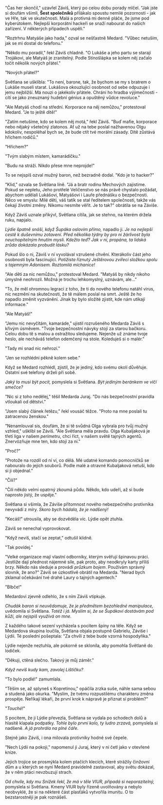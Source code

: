 #

"Čas her skončil," uzavřel Záviš, který po celou dobu porady mlčel. "Jak jste si doufám všimli, **Šest společníků** přilákalo spoustu nemilé pozornosti - jak ve Hře, tak ve skutečnosti. Malá a protivná mi denně pláče, že jsme pod kyberútokem. Nejlepší korporátní hackeři se snaží nabourat do našich zařízení. V některých případech uspěli."

"Roztrhnu Matyáše jako hada," ozval se nešťastně Medard. "Vůbec netuším, jak se mi dostal do telefonu."

"Někdo mu poradil," řekl Záviš chladně. "O Lukáše a jeho partu se starají Trojákovi, ale Matyáš je zranitelný. Podle Stínošlápka se kolem něj začalo točit několik nových přátel."

"Nových přátel?"

Světlana se ušklíbla: "To není, barone, tak, že bychom se my s bratrem o Lukáše museli starat. Lukášova okouzlující osobnost od sebe odpuzuje i jemu nejbližší. Má nouzi o jakékoliv přátele. Chrání ho hradba výjimečnosti - cítí se jako zneuznaný hudební génius a opuštěný vůdce revoluce."

"Ale Matyáš chodí na střední. Korporace na něj nemůžou," protestoval Medard. "Je to ještě dítě!"

"Zatím netušíme, kdo se kolem něj motá," řekl Záviš. "Buď mafie, korporace nebo nějaký všetečný zlatonos. Ať už na tebe poslal nažhavenou Olgu kdokoliv, nespoléhal bych se, že bude ctít tvé morální zásady. Dítě zůstává hříchem rodičů."

"Hříchem?"

"Tvým slabým místem, kamarádíčku."

"Budu na stráži. Nikdo přese mne neprojde!"

To se nejspíš ozval mužný baron, než bezradně dodal. "Kdo je to hacker?"

"Klid," ozvala se Světlana líně. "Já a bratr rodinu Mechových zajistime. Pokud se nepletu, Jeho protřelé Veličenstvo se nás právě chystalo požádat, abychom udělali Lukášovi, Matyášovi i Lauře přednášku o bezpečnosti. Něco ve smyslu: Milé děti, váš tatík se stal ředitelem společnosti, takže vás čekají životní změny. Nikomu nesmíte věřit. Je to tak?" obrátila se na Záviše.

Když Záviš uznale přikývl, Světlana cítila, jak se stehno, na kterém držela ruku, napjalo.

*Lýdie špatně snáší, když Šupáka oslovím přímo,* napadlo ji. *Je na nejlepší cestě k duševnímu zotavení. Před několika týdny by pro ni žárlivost byla neuchopitelným hnutím mysli. Kdežto teď? Jak v ní, propána, ta lidská zrůda dokázala probudit lásku?*

Pokud šlo o ni, Záviš v ní vyvolával vzrušené chvění. Kterákoliv část jeho osobnosti byla fascinující. *Potížista říznutý Ještěrovou zvířecí složkou spolu s tajemným Adonisem. Roztomilá míchanice!*

"Ale děti za nic nemůžou," protestoval Medard. "Matyáš by nikdy nikoho úmyslně neohrozil. Možná je trochu lehkomyslný, uznávám, ale..."

"To, že měl ohromnou legraci z toho, že ti do nového telefonu natáhl virus, nic nezmění na skutečnosti, že tě málem poslal na smrt. Ještě že ho napadlo změnit vyzvánění. Jinak by bylo složité zjistit, kde nám utíkají informace."

"Ale Matyáš!"

"Jemu nic nevyčítám, kamaráde," ujistil rozrušeného Medarda Záviš s křivým úsměvem. "Tvoje bezpečnostní návyky stojí za starou bačkoru. Celou dobu tě s malou a ostražitou sledujeme. Nejenže už známe tvoje heslo, ale necháváš telefon odemčený na stole. Koleduješ si o malér."

"Tady mi snad nic nehrozí."

"Jen se rozhlédni pěkně kolem sebe."

Když se Medard rozhlédl, zjistil, že je jediný, kdo svému okolí důvěřuje. Ostatní své telefony drželi při sobě.

*Jaký to musí být pocit,* pomyslela si Světlana. *Být jediným beránkem ve vlčí smečce?*

"Nic si z toho nedělej," těšil Medarda Juraj. "Do nás bezpečnostní pravidla vtloukali od dětství."

"Jsem slabý článek řetězu," řekl vousáč těžce. "Proto na mne poslali tu zatracenou ženskou."

"Nenamlouval sis, doufám, že si tě svůdná Olga vybrala pro tvůj mužný vzhled," ušklíbl se Záviš. "Ale Světlana měla pravdu. Olga Kubaljaková je třetí liga v našem *perimetru*, chci říct, v našem světě tajných agentů. Znervózňuje mne ten, kdo stojí za ní."

"Proč?"

"Protože na rozdíl od ní ví, co dělá. Mé udatné komando pomocníčků se nabouralo do jejích souborů. Podle malé a otravné Kubaljaková netuší, kdo si ji objednal."

"Čili?"

"Čili někdo velmi opatrný zkoumá půdu. Někdo, kdo udeří, až si bude naprosto jistý, že uspěje."

Světlana si všimla, že Záviše přítomnost nového nebezpečného protivníka nevyvádí z míry. *Skoro bych hádala, že je nadšený!*

"Kecáš!" utrousila, aby se dozvěděla víc. Lýdie opět ztuhla.

Záviš se nenechal vyprovokovat.

"Když nevíš, stačí se zeptat," odtušil klidně.

"Tak povídej."

"Velké organizace mají vlastní odborníky, kterým svěřují špinavou práci. Jestliže dají přednost nájemné síle, pak proto, aby neodkryly karty příliš brzy. Někdo nás sleduje a provádí *průzkum bojem*. Používám správný slovník, že ano?" Záviš se úzkostlivě obrátil na Medarda. "Nerad bych zklamal očekávání tvé drahé Laury o tajných agentech."

"Blbče!"

Medardovi zjevně odlehlo, že s ním Záviš vtipkuje.

*Chudák baron si neuvědomuje, že je předmětem bezohledné manipulace,* uvědomila si Světlana. *Totéž i já. Myslím si, že se Šupákovi dostávám pod kůži, ale nejspíš využívá on mne.*

Z každého takové sezení vycházela s pocitem špíny na těle. Když se Medardova skupina loučila, Světlana objala postupně Gabrielu, Záviše i Lýdii. Té poslední pošeptala: "Za chvíli z tebe bude vzorná hospodyňka."

Lýdie nejenže neztuhla, ale pokorně se sklonila, aby pomohla Světlaně do lodiček.

"Děkuji, ctěná slečno. Takový je můj záměr."

*Když nevíš kudy kam, zavolej Lištičku?*

"To bylo podlé!" zamumlala.

"Těším se, až splyneš s Kopretinou," opáčila zrzka suše, náhle sama sebou a studená jako okurka. "Myslím, že tvému rozpustilému charakteru změna prospěje. Neříkají lékaři, že první krok k nápravě je přiznat si problém?"

"*Touché!*"

S pocitem, že ji Lýdie převezla, Světlana se vydala po schodech dolů a hlasitě klapala podpatky. *Tohle bylo první kolo, ty ludro zrzavá,* pomyslela si nadšeně. *A já prohrála na plné čáře.*

Stejně jako Záviš, i ona milovala protivníky hodné své čepele.

"Nech Lýdii na pokoji," napomenul ji Juraj, který v ní četl jako v otevřené knize.

Jejich trojice se prosmýkla kolem ptačích klecích, které strážily činžovní dům a u kterých se nyní Medard pravidelně zastavoval, aby světu dokázal, že v něm ptáci nevzbuzují strach.

*Od chvíle, kdy mu Snížek řekl, že má v těle VIUR, připadá si neporazitelný,* pomyslela si Světlana. Kmeny VIUR byly řízeně uvolňovány a nebylo neobvyklé, že si na některé část plasťáků vytvořila imunitu. O to bezstarostněji je pak roznášeli.
